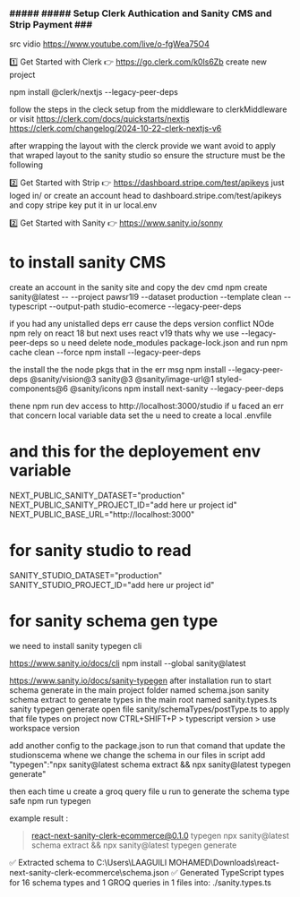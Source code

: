 ### ##### ##### Setup Clerk Authication and Sanity CMS and Strip Payment ### #####
src vidio
https://www.youtube.com/live/o-fgWea75O4

1️⃣ Get Started with Clerk 👉 https://go.clerk.com/k0ls6Zb
create new project

npm install @clerk/nextjs --legacy-peer-deps

follow the steps in the cleck setup from the middleware to clerkMiddleware 
or visit
https://clerk.com/docs/quickstarts/nextjs
https://clerk.com/changelog/2024-10-22-clerk-nextjs-v6

after wrapping the layout with the clerck provide we want avoid to apply that wraped layout to the sanity studio
so ensure the structure must be the following 

2️⃣ Get Started with Strip 👉 https://dashboard.stripe.com/test/apikeys
just loged in/ or create an account head to dashboard.stripe.com/test/apikeys
and copy stripe key put it in ur local.env 


2️⃣ Get Started with Sanity 👉 https://www.sanity.io/sonny

# to install sanity CMS
create an account in the sanity site and copy the dev cmd
npm create sanity@latest -- --project pawsr1l9 --dataset production --template clean --typescript --output-path studio-ecomerce --legacy-peer-deps 


if you had any unistalled deps err cause the deps version conflict 
NOde npm rely on react 18 but next uses react v19 thats why we use --legacy-peer-deps 
so u need delete 
node_modules package-lock.json
and run 
npm cache clean --force
npm install --legacy-peer-deps

the install the the node pkgs that in the err msg
npm install --legacy-peer-deps @sanity/vision@3 sanity@3 @sanity/image-url@1 styled-components@6 @sanity/icons
npm install next-sanity --legacy-peer-deps

thene  npm run dev
access to 
http://localhost:3000/studio
if u faced an err that concern local variable data set the u need to create a local .envfile 

# and this for the deployement env variable
NEXT_PUBLIC_SANITY_DATASET="production"
NEXT_PUBLIC_SANITY_PROJECT_ID="add  here ur project id"
NEXT_PUBLIC_BASE_URL="http://localhost:3000"


# for sanity studio to read
SANITY_STUDIO_DATASET="production"
SANITY_STUDIO_PROJECT_ID="add  here ur project id"

# for sanity schema gen type
we need to install sanity typegen cli

https://www.sanity.io/docs/cli
npm install --global sanity@latest

https://www.sanity.io/docs/sanity-typegen
after installation run to start schema generate in the main project folder named
schema.json
sanity schema extract
to generate types in the main root named sanity.types.ts
sanity typegen generate
open file  sanity/schemaTypes/postType.ts to apply that file types on project
 now CTRL+SHIFT+P > typescript version > use workspace version


add another config to the package.json to run that comand that update the studionscema whene we change the schema in our files
in script add 
"typegen":"npx sanity@latest schema extract && npx sanity@latest typegen generate"

then each time u create a groq query file u run to generate the schema type safe 
npm run typegen

example result :
> react-next-sanity-clerk-ecommerce@0.1.0 typegen
> npx sanity@latest schema extract && npx sanity@latest typegen generate        

✅ Extracted schema to C:\Users\LAAGUILI MOHAMED\Downloads\react-next-sanity-clerk-ecommerce\schema.json
✅ Generated TypeScript types for 16 schema types and 1 GROQ queries in 1 files into: ./sanity.types.ts




